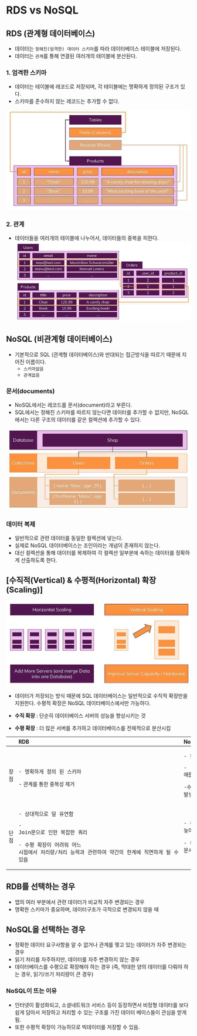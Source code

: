 # RDS vs NoSQL

## RDS (관계형 데이터베이스)

- 데이터는 `정해진(엄격한) 데이터 스키마`를 따라 데이터베이스 테이블에 저장된다.
- 데이터는 `관계`를 통해 연결된 여러개의 테이블에 분산된다.

### 1. 엄격한 스키마

- 데이터는 테이블에 레코드로 저장되며, 각 테이블에는 명확하게 정의된 구조가 있다.
- 스키마를 준수하지 않는 레코드는 추가할 수 없다.

![sql_schema](../../images/sql_schema.jpg "sql_schema")

### 2. 관계

- 데이터들을 여러개의 테이블에 나누어서, 데이터들의 중복을 피한다.
  ![sql_relation](../../images/sql_relation.jpg "sql_relation")

## NoSQL (비관계형 데이터베이스)

- 기본적으로 SQL (관계형 데이터베이스)와 반대되는 접근방식을 따르기 때문에 지어진 이름이다.
  - `스키마없음`
  - `관계없음`

### 문서(documents)

- NoSQL에서는 레코드를 문서(document)라고 부른다.
- SQL에서는 정해진 스키마를 따르지 않는다면 데이터를 추가할 수 없지만, NoSQL에서는 다른 구조의 데이터를 같은 컬렉션에 추가할 수 있다.

![nosql_documents](../../images/nosql_documents.jpg "nosql_documents")

### 데이터 복제

- 일반적으로 관련 데이터를 동일한 컬렉션에 넣는다.
- 실제로 NoSQL 데이터베이스는 조인이라는 개념이 존재하지 않는다.
- 대신 컬렉션을 통해 데이터를 복제하여 각 컬렉션 일부분에 속하는 데이터를 정확하게 산출하도록 한다.

## [수직적(Vertical) & 수평적(Horizontal) 확장(Scaling)]

![db_scaling](../../images/db_scaling.jpg "db_scaling")

- 데이터가 저장되는 방식 때문에 SQL 데이터베이스는 일반적으로 수직적 확장만을 지원한다. 수평적 확장은 NoSQL 데이터베이스에서만 가능하다.

- **수직 확장** : 단순히 데이터베이스 서버의 성능을 향상시키는 것
- **수평 확장** : 더 많은 서버를 추가하고 데이터베이스를 전체적으로 분산시킴

|      | RDB                                                                                                                                                                                    | NoSQL                                                                                                                                                                                                                       |
| :--- | :------------------------------------------------------------------------------------------------------------------------------------------------------------------------------------- | :-------------------------------------------------------------------------------------------------------------------------------------------------------------------------------------------------------------------------- |
| 장점 | <pre>- 명확하게 정의 된 스키마</pre>- 관계를 통한 중복성 제거                                                                                                                          | <pre>- 높은 유연성</pre> <pre>- 애플리케이션에 필요한 형식으로 저장되므로 데이터 조회 속도 증가</pre> <pre>-수직 및 수평 확장이 가능하므로 데이터베이스가 애플리케이션에서 발생시키는 모든 읽기/쓰기 요청을 처리 가능</pre> |
| 단점 | <pre>- 상대적으로 덜 유연함</pre> <pre>- Join문으로 인한 복잡한 쿼리</pre> <pre>- 수평 확장이 어려워 어느 시점에서 처리량/처리 능력과 관련하여 약간의 한계에 직면하게 될 수 있음</pre> | <pre>- 유연성 때문에 데이터 구조 결정이 늦어질 수 있음</pre> <pre>- 복사된 데이터가 변경되면 여러 콜렉션과 문서를 수정해야함</pre>                                                                                          |

## RDB를 선택하는 경우

- 앱의 여러 부분에서 관련 데이터가 비교적 자주 변경되는 경우
- 명확한 스키마가 중요하며, 데이터구조가 극적으로 변경되지 않을 때

## NoSQL을 선택하는 경우

- 정확한 데이터 요구사항을 알 수 없거나 관계를 맺고 있는 데이터가 자주 변경되는 경우
- 읽기 처리를 자주하지만, 데이터를 자주 변경하지 않는 경우
- 데이터베이스를 수평으로 확장해야 하는 경우 (즉, 막대한 양의 데이터를 다뤄야 하는 경우, 읽기/쓰기 처리량이 큰 경우)

### NoSQL이 뜨는 이유

- 인터넷이 활성화되고, 소셜네트워크 서비스 등이 등장하면서 비정형 데이터를 보다 쉽게 담아서 저장하고 처리할 수 있는 구조를 가진 데이터 베이스들이 관심을 받게 됨.
- 또한 수평적 확장이 가능하므로 빅데이터를 저장할 수 있음.
